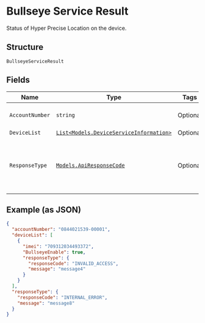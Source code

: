 
# Bullseye Service Result

Status of Hyper Precise Location on the device.

## Structure

`BullseyeServiceResult`

## Fields

| Name | Type | Tags | Description |
|  --- | --- | --- | --- |
| `AccountNumber` | `string` | Optional | The account the device belongs to. |
| `DeviceList` | [`List<Models.DeviceServiceInformation>`](../../doc/models/device-service-information.md) | Optional | List of devices. |
| `ResponseType` | [`Models.ApiResponseCode`](../../doc/models/api-response-code.md) | Optional | ResponseCode and/or a message indicating success or failure of the request. |

## Example (as JSON)

```json
{
  "accountNumber": "0844021539-00001",
  "deviceList": [
    {
      "imei": "709312034493372",
      "BullseyeEnable": true,
      "responseType": {
        "responseCode": "INVALID_ACCESS",
        "message": "message4"
      }
    }
  ],
  "responseType": {
    "responseCode": "INTERNAL_ERROR",
    "message": "message8"
  }
}
```

